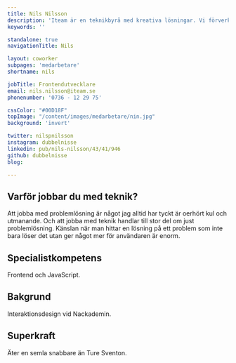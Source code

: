 ```yaml
---
title: Nils Nilsson
description: 'Iteam är en teknikbyrå med kreativa lösningar. Vi förverkligar dina idéer.'
keywords: ''

standalone: true
navigationTitle: Nils

layout: coworker
subpages: 'medarbetare'
shortname: nils

jobTitle: Frontendutvecklare
email: nils.nilsson@iteam.se
phonenumber: '0736 - 12 29 75'

cssColor: "#00D18F"
topImage: "/content/images/medarbetare/nin.jpg"
background: 'invert'

twitter: nilspnilsson
instagram: dubbelnisse
linkedin: pub/nils-nilsson/43/41/946
github: dubbelnisse
blog: 

---
```


## Varför jobbar du med teknik?
Att jobba med problemlösning är något jag alltid har tyckt är oerhört kul och utmanande. Och att jobba med teknik handlar till stor del om just problemlösning. Känslan när man hittar en lösning på ett problem som inte bara löser det utan ger något mer för användaren är enorm.

## Specialistkompetens
Frontend och JavaScript.

## Bakgrund
Interaktionsdesign vid Nackademin.

## Superkraft
Äter en semla snabbare än Ture Sventon.
